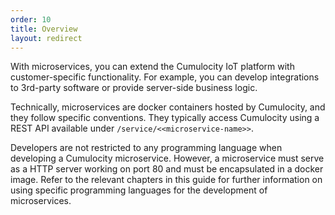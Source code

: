 ```yaml
---
order: 10
title: Overview
layout: redirect
---
```


With microservices, you can extend the Cumulocity IoT platform with customer-specific functionality. For example, you can develop integrations to 3rd-party software or provide server-side business logic.

Technically, microservices are docker containers hosted by Cumulocity, and they follow specific conventions. They typically access Cumulocity using a REST API available under `/service/<<microservice-name>>`.

Developers are not restricted to any programming language when developing a Cumulocity microservice. However, a microservice must serve as a HTTP server working on port 80 and must be encapsulated in a docker image. Refer to the relevant chapters in this guide for further information on using specific programming languages for the development of microservices.
